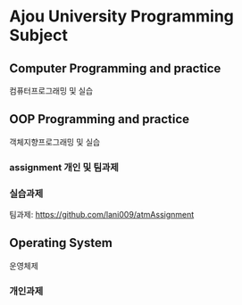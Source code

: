 # Ajou University Programming Subject

## Computer Programming and practice
컴퓨터프로그래밍 및 실습

## OOP Programming and practice
객체지향프로그래밍 및 실습
### assignment 개인 및 팀과제
### 실습과제
팀과제: https://github.com/lani009/atmAssignment

## Operating System
운영체제
### 개인과제
